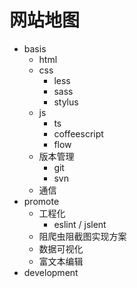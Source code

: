 # 网站地图

- basis
  - html
  - css
    - less
    - sass
    - stylus
  - js
    - ts
    - coffeescript
    - flow
  - 版本管理
    - git
    - svn
  - 通信
- promote
  - 工程化
    - eslint / jslent
  - 阻爬虫阻截图实现方案
  - 数据可视化
  - 富文本编辑
- development